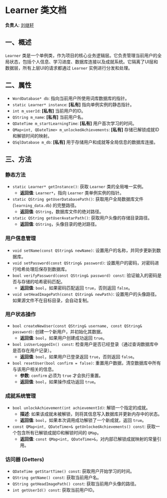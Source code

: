 # Learner 类文档

**负责人**: [刘继轩](https://github.com/stibiums)

## 一、概述
`Learner` 类是一个单例类，作为项目的核心业务逻辑层。它负责管理当前用户的全局状态，包括个人信息、学习进度、数据库连接以及成就系统。它隔离了UI层和数据层，所有上层UI的请求都通过 `Learner` 实例进行分发和处理。

## 二、属性
- `WordDatabase* db`: 指向当前用户所使用词库数据库的指针。
- `static Learner* instance`: **[私有]** 指向单例实例的静态指针。
- `int m_userId`: **[私有]** 当前用户的ID。
- `QString m_name`: **[私有]** 当前用户名。
- `QDateTime m_startLearningTime`: **[私有]** 用户首次学习的时间。
- `QMap<int, QDateTime> m_unlockedAchievements`: **[私有]** 存储已解锁成就ID和解锁时间的映射。
- `QSqlDatabase m_db`: **[私有]** 用于存储用户和成就等全局信息的数据库连接。

## 三、方法

### 静态方法
- `static Learner* getInstance()`: 获取 `Learner` 类的全局唯一实例。
    - **返回值**: `Learner*`，指向 `Learner` 类单例实例的指针。
- `static QString getUserDatabasePath()`: 获取用户全局数据库文件 (`learning_data.db`) 的完整路径。
    - **返回值**: `QString`，数据库文件的绝对路径。
- `static QString getUserAvatarPath()`: 获取用户头像的存储目录路径。
    - **返回值**: `QString`，头像目录的绝对路径。

### 用户信息管理
- `void setName(const QString& newName)`: 设置用户的名称，并同步更新到数据库。
- `void setPassword(const QString& password)`: 设置用户的密码，对密码进行哈希处理后保存到数据库。
- `bool verifyPassword(const QString& password) const`: 验证输入的密码是否与存储的哈希密码匹配。
    - **返回值**: `bool`，如果密码匹配返回 `true`，否则返回 `false`。
- `void setHeadImagePath(const QString& newPath)`: 设置用户的头像路径。如果源文件不在目标目录，会自动复制。

### 用户状态操作
- `bool createNewUser(const QString& username, const QString& password)`: 创建一个新用户，并初始化其数据。
    - **返回值**: `bool`，如果用户创建成功返回 `true`。
- `bool isUserLoggedIn() const`: 检查用户是否已经登录（通过查询数据库中是否存在用户记录）。
    - **返回值**: `bool`，如果用户已登录返回 `true`，否则返回 `false`。
- `bool resetUser(bool confirm = false)`: 重置用户数据，清空数据库中所有与该用户相关的信息。
    - **参数**: `confirm` 必须为 `true` 才会执行重置。
    - **返回值**: `bool`，如果操作成功返回 `true`。

### 成就系统管理
- `bool unlockAchievement(int achievementId)`: 解锁一个指定的成就。
    - **描述**: 如果该成就未被解锁，则将其信息写入数据库并更新内存中的状态。
    - **返回值**: `bool`，如果本次调用成功解锁了一个新成就，返回 `true`。
- `const QMap<int, QDateTime>& getUnlockedAchievements() const`: 获取一个包含所有已解锁成就ID和解锁时间的 `QMap`。
    - **返回值**: `const QMap<int, QDateTime>&`，对内部已解锁成就映射的常量引用。

### 访问器 (Getters)
- `QDateTime getStartTime() const`: 获取用户开始学习的时间。
- `QString getName() const`: 获取当前用户名。
- `QString getHeadImagePath() const`: 获取当前用户头像的路径。
- `int getUserId() const`: 获取当前用户ID。